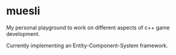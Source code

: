 # muesli

My personal playground to work on different aspects of c++ game development.

Currently implementing an Entity-Component-System framework.
